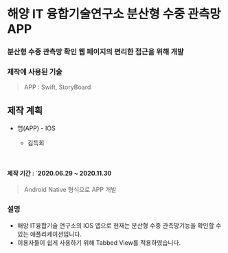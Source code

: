 # 해양 IT 융합기술연구소 분산형 수중 관측망 APP
### 분산형 수중 관측망 확인 웹 페이지의 편리한 접근을 위해 개발
### 제작에 사용된 기술

> APP : Swift, StoryBoard

## 제작 계획
<p>
    <ul>
        <li>앱(APP) - IOS</li>
        <ul>
            <li>김득회</li>
        </ul>
    </ul>
</p>
<br>

#### 제작 기간 : `2020.06.29 ~ 2020.11.30
> Android Native 형식으로 APP 개발

### 설명
- 해양 IT융합기술 연구소의 IOS 앱으로 현재는 분산형 수중 관측망기능을 확인할 수 있는 애플리케이션입니다.
- 이용자들이 쉽게 사용하기 위해 Tabbed View를 적용하였습니다.
